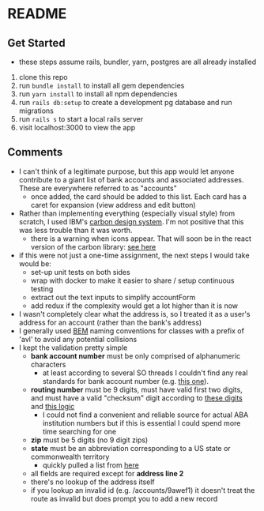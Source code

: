 # README

## Get Started
* these steps assume rails, bundler, yarn, postgres are all already installed
1. clone this repo
2. run `bundle install` to install all gem dependencies
3. run `yarn install` to install all npm dependencies
4. run `rails db:setup` to create a development pg database and run migrations
5. run `rails s` to start a local rails server
6. visit localhost:3000 to view the app

## Comments
* I can't think of a legitimate purpose, but this app would let anyone contribute to a giant list of bank accounts and associated addresses. These are everywhere referred to as "accounts"
  * once added, the card should be added to this list.  Each card has a caret for expansion (view address and edit button)
* Rather than implementing everything (especially visual style) from scratch, I used IBM's [carbon design system](https://www.carbondesignsystem.com/). I'm not positive that this was less trouble than it was worth.
  * there is a warning when icons appear. That will soon be in the react version of the carbon library: [see here](https://github.com/carbon-design-system/carbon-elements/issues/498)
* if this were not just a one-time assignment, the next steps I would take would be:
  * set-up unit tests on both sides
  * wrap with docker to make it easier to share / setup continuous testing
  * extract out the text inputs to simplify accountForm
  * add redux if the complexity would get a lot higher than it is now
* I wasn't completely clear what the address is, so I treated it as a user's address for an account (rather than the bank's address)
* I generally used [BEM](http://getbem.com/naming/) naming conventions for classes with a prefix of 'avl' to avoid any potential collisions
* I kept the validation pretty simple
  * **bank account number** must be only comprised of alphanumeric characters
    * at least according to several SO threads I couldn't find any real standards for bank account number (e.g. [this one](https://stackoverflow.com/questions/1540285/united-states-banking-institution-account-number-regular-expression)). 
  * **routing number** must be 9 digits, must have valid first two digits, and must have a valid "checksum" digit according to [these digits](https://en.wikipedia.org/wiki/ABA_routing_transit_number) and [this logic](http://www.brainjar.com/js/validation/)
    * I could not find a convenient and reliable source for actual ABA institution numbers but if this is essential I could spend more time searching for one
  * **zip** must be 5 digits (no 9 digit zips)
  * **state** must be an abbreviation corresponding to a US state or commonwealth territory
    * quickly pulled a list from [here](https://www.50states.com/abbreviations.htm)
  * all fields are required except for **address line 2**
  * there's no lookup of the address itself
  * if you lookup an invalid id (e.g. /accounts/9awef1) it doesn't treat the route as invalid but does prompt you to add a new record
